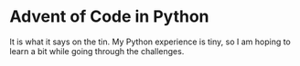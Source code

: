 # Advent of Code in Python

It is what it says on the tin. My Python experience is tiny, so I am hoping to learn a bit while going through the challenges.
